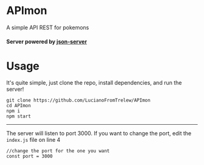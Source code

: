 # APImon
A simple API REST for pokemons

#### Server powered by [json-server](https://github.com/typicode/json-server)

# Usage
It's quite simple, just clone the repo, install dependencies, and run the server!
```
git clone https://github.com/LucianoFromTrelew/APImon
cd APImon
npm i
npm start
```

---

The server will listen to port 3000. If you want to change the port, edit the `index.js` file on line 4
```
//change the port for the one you want
const port = 3000
```



